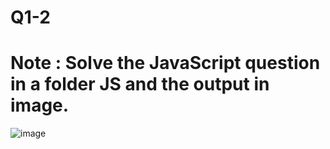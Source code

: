 # Q1-2

# Note : Solve the JavaScript question in a folder JS and the output in image.

![image](https://github.com/farah-habboub7/Q1-2/assets/111410550/650f3a35-9bdd-4477-8ac9-cb91ff3aa41e)

